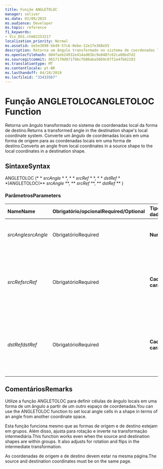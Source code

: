 ```yaml
---
title: Função ANGLETOLOC
manager: soliver
ms.date: 03/09/2015
ms.audience: Developer
ms.topic: reference
f1_keywords:
- Vis_DSS.chm82253217
localization_priority: Normal
ms.assetid: ee5e3898-bb49-57c6-0ebe-12e1fe388e55
description: Retorna um ângulo transformado no sistema de coordenadas local da forma de destino. Converte um ângulo de coordenadas locais em uma forma de origem para as coordenadas locais em uma forma de destino.
ms.openlocfilehash: 804faeb24932e414ad03bc9e8487c62ca08bd7d2
ms.sourcegitcommit: 8657170d071f9bcf680aba50b9c07f2a4fb82283
ms.translationtype: MT
ms.contentlocale: pt-BR
ms.lasthandoff: 04/28/2019
ms.locfileid: "33433567"
---
```

# <a name="angletoloc-function"></a><span data-ttu-id="04753-104">Função ANGLETOLOC</span><span class="sxs-lookup"><span data-stu-id="04753-104">ANGLETOLOC Function</span></span>

<span data-ttu-id="04753-105">Retorna um ângulo transformado no sistema de coordenadas local da forma de destino.</span><span class="sxs-lookup"><span data-stu-id="04753-105">Returns a transformed angle in the destination shape's local coordinate system.</span></span> <span data-ttu-id="04753-106">Converte um ângulo de coordenadas locais em uma forma de origem para as coordenadas locais em uma forma de destino.</span><span class="sxs-lookup"><span data-stu-id="04753-106">Converts an angle from local coordinates in a source shape to the local coordinates in a destination shape.</span></span> 
  
## <a name="syntax"></a><span data-ttu-id="04753-107">Sintaxe</span><span class="sxs-lookup"><span data-stu-id="04753-107">Syntax</span></span>

<span data-ttu-id="04753-108">ANGLETOLOC (\* \* *srcAngle* \* \*, \* \* *srcRef* \* \*, \* \* *dstRef* \* \*)</span><span class="sxs-lookup"><span data-stu-id="04753-108">ANGLETOLOC(\*\* *srcAngle* \*\*, \*\* *srcRef* \*\*, \*\* *dstRef* \*\* )</span></span> 
  
### <a name="parameters"></a><span data-ttu-id="04753-109">Parâmetros</span><span class="sxs-lookup"><span data-stu-id="04753-109">Parameters</span></span>

|<span data-ttu-id="04753-110">**Name**</span><span class="sxs-lookup"><span data-stu-id="04753-110">**Name**</span></span>|<span data-ttu-id="04753-111">**Obrigatório/opcional**</span><span class="sxs-lookup"><span data-stu-id="04753-111">**Required/Optional**</span></span>|<span data-ttu-id="04753-112">**Tipo de dados**</span><span class="sxs-lookup"><span data-stu-id="04753-112">**Data Type**</span></span>|<span data-ttu-id="04753-113">**Descrição**</span><span class="sxs-lookup"><span data-stu-id="04753-113">**Description**</span></span>|
|:-----|:-----|:-----|:-----|
| <span data-ttu-id="04753-114">_srcAngle_</span><span class="sxs-lookup"><span data-stu-id="04753-114">_srcAngle_</span></span> <br/> |<span data-ttu-id="04753-115">Obrigatório</span><span class="sxs-lookup"><span data-stu-id="04753-115">Required</span></span>  <br/> |<span data-ttu-id="04753-116">**Numérica**</span><span class="sxs-lookup"><span data-stu-id="04753-116">**Numeric**</span></span> <br/> |<span data-ttu-id="04753-117">Um ângulo no sistema de coordenadas de origem.</span><span class="sxs-lookup"><span data-stu-id="04753-117">An angle in the source coordinate system.</span></span>  <br/> |
| <span data-ttu-id="04753-118">_srcRef_</span><span class="sxs-lookup"><span data-stu-id="04753-118">_srcRef_</span></span> <br/> |<span data-ttu-id="04753-119">Obrigatório</span><span class="sxs-lookup"><span data-stu-id="04753-119">Required</span></span>  <br/> |<span data-ttu-id="04753-120">**Cadeia de caracteres**</span><span class="sxs-lookup"><span data-stu-id="04753-120">**String**</span></span> <br/> | <span data-ttu-id="04753-121">Uma referência a uma célula no objeto de origem, como uma forma, um grupo, uma página, entre outros.</span><span class="sxs-lookup"><span data-stu-id="04753-121">A reference to a cell in the source object, such as a shape, group, page, and so on.</span></span>  <br/> |
| <span data-ttu-id="04753-122">_dstRef_</span><span class="sxs-lookup"><span data-stu-id="04753-122">_dstRef_</span></span> <br/> |<span data-ttu-id="04753-123">Obrigatório</span><span class="sxs-lookup"><span data-stu-id="04753-123">Required</span></span>  <br/> |<span data-ttu-id="04753-124">**Cadeia de caracteres**</span><span class="sxs-lookup"><span data-stu-id="04753-124">**String**</span></span> <br/> |<span data-ttu-id="04753-125">Uma referência a uma célula no objeto de destino, como uma forma, um grupo, uma página, entre outros.</span><span class="sxs-lookup"><span data-stu-id="04753-125">A reference to a cell in the destination object, such as a shape, group, page, and so on.</span></span>  <br/> |
   
## <a name="remarks"></a><span data-ttu-id="04753-126">Comentários</span><span class="sxs-lookup"><span data-stu-id="04753-126">Remarks</span></span>

<span data-ttu-id="04753-127">Utilize a função ANGLETOLOC para definir células de ângulo locais em uma forma de um ângulo a partir de um outro espaço de coordenadas.</span><span class="sxs-lookup"><span data-stu-id="04753-127">You can use the ANGLETOLOC function to set local angle cells in a shape in terms of an angle from another coordinate space.</span></span>
  
<span data-ttu-id="04753-p103">Esta função funciona mesmo que as formas de origem e de destino estejam em grupos. Além disso, ajusta para rotação e inverte na transformação intermediária.</span><span class="sxs-lookup"><span data-stu-id="04753-p103">This function works even when the source and destination shapes are within groups. It also adjusts for rotation and flips in the intermediate transformation.</span></span>
  
<span data-ttu-id="04753-130">As coordenadas de origem e de destino devem estar na mesma página.</span><span class="sxs-lookup"><span data-stu-id="04753-130">The source and destination coordinates must be on the same page.</span></span>
  

